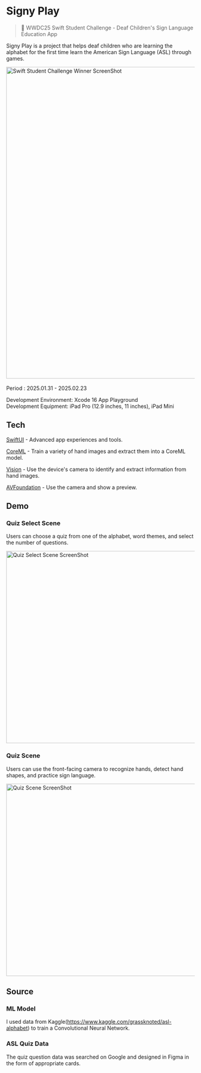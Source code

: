 # Signy Play
>  WWDC25 Swift Student Challenge - Deaf Children's Sign Language Education App

Signy Play is a project that helps deaf children who are learning the alphabet for the first time learn the American Sign Language (ASL) through games.

<img width="830" alt="Swift Student Challenge Winner ScreenShot" src="https://github.com/user-attachments/assets/64f76dd2-62fe-4fe0-8214-9e8ae16da26f" />

<br />
<br />
Period : 2025.01.31 - 2025.02.23<br />

Development Environment: Xcode 16 App Playground<br />
Development Equipment: iPad Pro (12.9 inches, 11 inches), iPad Mini
<br />

## Tech

[SwiftUI] - Advanced app experiences and tools.

[CoreML] - Train a variety of hand images and extract them into a CoreML model.

[Vision] - Use the device's camera to identify and extract information from hand images.

[AVFoundation] - Use the camera and show a preview.
<br>

## Demo

### Quiz Select Scene

Users can choose a quiz from one of the alphabet, word themes, and select the number of questions.

<img width="512" alt="Quiz Select Scene ScreenShot" src="https://github.com/user-attachments/assets/5e5d3aee-7a0b-4f03-bd5d-2e5559f863cf" />

### Quiz Scene

Users can use the front-facing camera to recognize hands, detect hand shapes, and practice sign language.

<img width="512" alt="Quiz Scene ScreenShot" src="https://github.com/user-attachments/assets/ce1cea4e-8e62-4ef3-87b9-a9c8d7574f68" />

<br>

## Source

### ML Model

I used data from Kaggle(https://www.kaggle.com/grassknoted/asl-alphabet) to train a Convolutional Neural Network.

### ASL Quiz Data

The quiz question data was searched on Google and designed in Figma in the form of appropriate cards.

[SwiftUI]: https://developer.apple.com/xcode/swiftui/
[CoreML]: https://developer.apple.com/documentation/coreml/
[Vision]: https://developer.apple.com/documentation/vision/
[AVFoundation]: https://developer.apple.com/documentation/AVFoundation/
